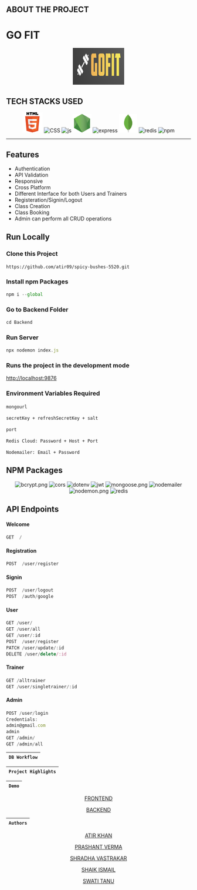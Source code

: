 ## ABOUT THE PROJECT
<h1> GO FIT </h1>
<div align="center"  width="55" height="55">
  <img src="Frontend/imgs/logo/logo.png" alt="html" width="140" height="100"/>
</div>



## TECH STACKS USED

<p align = "center">
<img src="https://github.com/PrinceCorwin/Useful-tech-icons/blob/main/images/HTML.png" alt="html" width="55" height="55"/>
<img src="https://user-images.githubusercontent.com/25181517/183898674-75a4a1b1-f960-4ea9-abcb-637170a00a75.png" alt="CSS" width="50" height="55"/>
<img src="https://user-images.githubusercontent.com/25181517/117447155-6a868a00-af3d-11eb-9cfe-245df15c9f3f.png" alt="js" width="50" height="50"/>
<img src="https://raw.githubusercontent.com/PrinceCorwin/Useful-tech-icons/main/images/nodejs.png" alt="nodejs" width="50" height="50"/>
<img src="https://res.cloudinary.com/kc-cloud/images/f_auto,q_auto/v1651772163/expressjslogo/expressjslogo.webp?_i=AA" alt="express" width="50" height="50"/>
 <img src="https://raw.githubusercontent.com/PrinceCorwin/Useful-tech-icons/main/images/mongodb-leaf.png" alt="mongo" width="50" height="50"/> 
<img src="https://user-images.githubusercontent.com/25181517/182884894-d3fa6ee0-f2b4-4960-9961-64740f533f2a.png" alt="redis" width="50" height="50"/>
<img src="https://user-images.githubusercontent.com/25181517/121401671-49102800-c959-11eb-9f6f-74d49a5e1774.png" alt="npm" width="50" height="50"/>
  
</p>
<hr>

## Features 
-  Authentication
-  API Validation
-  Responsive
-  Cross Platform
-  Different Interface for both Users and Trainers
-  Registeration/Signin/Logout
-  Class Creation 
-  Class Booking
-  Admin can perform all CRUD operations

## Run Locally
### Clone this Project

```
https://github.com/atir09/spicy-bushes-5520.git
```

### Install npm Packages

```javascript
npm i --global
```

### Go to Backend Folder
```javascript
cd Backend
```

### Run Server
```javascript
npx nodemon index.js
```
### Runs the project in the development mode

[http://localhost:9876](http://localhost:9876)


### Environment Variables Required
`mongourl`

`secretKey + refreshSecretKey + salt`

`port`

`Redis Cloud: Password + Host + Port`

`Nodemailer: Email + Password`

## NPM Packages
<p align = "center">
<img src="https://repository-images.githubusercontent.com/139898859/9617c480-81c2-11ea-94fc-322231ead1f0" alt="bcrypt.png" width="70" height="50"/>
<img src="https://github.com/faraz412/cozy-passenger-4798/blob/main/Frontend/Files/cors.png?raw=true" alt="cors" width="70" height="50"/>
<img src="https://github.com/faraz412/cozy-passenger-4798/blob/main/Frontend/Files/download.png?raw=true" alt="dotenv" width="60" height="50"/>
<img src="https://github.com/faraz412/cozy-passenger-4798/blob/main/Frontend/Files/JWT.png?raw=true" alt="jwt" width="70" height="50"/>
<img src="https://4008838.fs1.hubspotusercontent-na1.net/hubfs/4008838/mogoose-logo.png" alt="mongoose.png" width="70" height="70"/>     
<img src="https://i0.wp.com/community.nodemailer.com/wp-content/uploads/2015/10/n2-2.png?fit=422%2C360&ssl=1" alt="nodemailer" width="50" height="70"/>
<img src="https://user-images.githubusercontent.com/13700/35731649-652807e8-080e-11e8-88fd-1b2f6d553b2d.png" alt="nodemon.png" width="50" height="50"/>
<img src="https://user-images.githubusercontent.com/25181517/182884894-d3fa6ee0-f2b4-4960-9961-64740f533f2a.png" alt="redis" width="50" height="50"/>
</p>
   
   
## API Endpoints
   #### Welcome
```javascript
GET  /
```
  #### Registration
```javascript
POST  /user/register
```
  #### Signin
```javascript
POST  /user/logout
POST  /auth/google
```
#### User 
```javascript
GET /user/
GET /user/all
GET /user/:id
POST  /user/register
PATCH /user/update/:id
DELETE /user/delete/:id
```
  #### Trainer
```javascript
GET /alltrainer
GET /user/singletrainer/:id
```
  #### Admin 
 ```javascript
 POST /user/login
 Credentials: 
 admin@gmail.com
 admin
 GET /admin/
 GET /admin/all
 ```
    
   
<div align = "center">  
  

  
| `DB Workflow` |
| :-----------: | 

  
| `Project Highlights` |
| :------------------: | 

 <div align = "center">

  
<div/>
  

| `Demo` |
| :----: | 
   

[FRONTEND](https://medistar-hospital-301.netlify.app/)

[BACKEND](https://rich-plum-barracuda-fez.cyclic.app/)

 
| `Authors` |
| :-------: | 

 [ATIR KHAN](https://github.com/atir09) 
 
 [PRASHANT VERMA](https://github.com/prashant9191) 
 
 [SHRADHA VASTRAKAR](https://github.com/ShradhaVastrakar) 
 
 [SHAIK ISMAIL](https://github.com/ShaikIsmail0567) 
 
 [SWATI TANU](https://github.com/Swati-Tanu) 
 

